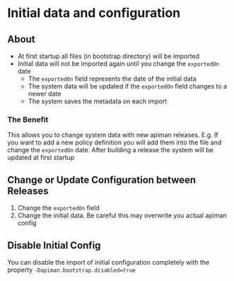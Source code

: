 # Initial data and configuration

## About

* At first startup all files (in bootstrap directory) will be imported
* Initial data will not be imported again until you change the `exportedOn` date
  * The `exportedOn` field represents the date of the initial data
  * The system data will be updated if the `exportedOn` field changes to a newer date
  * The system saves the metadata on each import

### The Benefit

This allows you to change system data with new apiman releases.
E.g. If you want to add a new policy definition you will add them into the file and change the `exportedOn` date.
After building a release the system will be updated at first startup

## Change or Update Configuration between Releases

1. Change the `exportedOn` field
2. Change the initial data. Be careful this may overwrite you actual apiman config

## Disable Initial Config

You can disable the import of initial configuration completely with the property `-Dapiman.bootstrap.disabled=true`
